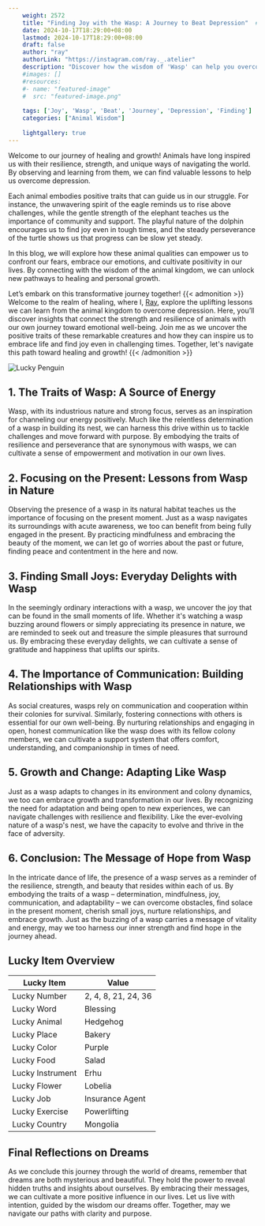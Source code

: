```yaml
---
    weight: 2572
    title: "Finding Joy with the Wasp: A Journey to Beat Depression"  # Assuming 'title' column exists
    date: 2024-10-17T18:29:00+08:00
    lastmod: 2024-10-17T18:29:00+08:00
    draft: false
    author: "ray"
    authorLink: "https://instagram.com/ray._.atelier"
    description: "Discover how the wisdom of 'Wasp' can help you overcome depression and find joy in your life journey."
    #images: []
    #resources:
    #- name: "featured-image"
    #  src: "featured-image.png"
    
    tags: ['Joy', 'Wasp', 'Beat', 'Journey', 'Depression', 'Finding']
    categories: ["Animal Wisdom"]
    
    lightgallery: true
---
```

    
Welcome to our journey of healing and growth! Animals have long inspired us with their resilience, strength, and unique ways of navigating the world. By observing and learning from them, we can find valuable lessons to help us overcome depression.

Each animal embodies positive traits that can guide us in our struggle. For instance, the unwavering spirit of the eagle reminds us to rise above challenges, while the gentle strength of the elephant teaches us the importance of community and support. The playful nature of the dolphin encourages us to find joy even in tough times, and the steady perseverance of the turtle shows us that progress can be slow yet steady.

In this blog, we will explore how these animal qualities can empower us to confront our fears, embrace our emotions, and cultivate positivity in our lives. By connecting with the wisdom of the animal kingdom, we can unlock new pathways to healing and personal growth.

Let’s embark on this transformative journey together!
{{< admonition >}}
Welcome to the realm of healing, where I, [Ray](https://instagram.com/ray._.atelier), explore the uplifting lessons we can learn from the animal kingdom to overcome depression. Here, you’ll discover insights that connect the strength and resilience of animals with our own journey toward emotional well-being. Join me as we uncover the positive traits of these remarkable creatures and how they can inspire us to embrace life and find joy even in challenging times. Together, let's navigate this path toward healing and growth!
{{< /admonition >}}

![Lucky Penguin](https://cdn.pixabay.com/photo/2024/09/07/02/34/penguins-9028827_1280.jpg "Lucky Penguin")

## 1. The Traits of Wasp: A Source of Energy
Wasp, with its industrious nature and strong focus, serves as an inspiration for channeling our energy positively. Much like the relentless determination of a wasp in building its nest, we can harness this drive within us to tackle challenges and move forward with purpose. By embodying the traits of resilience and perseverance that are synonymous with wasps, we can cultivate a sense of empowerment and motivation in our own lives.

## 2. Focusing on the Present: Lessons from Wasp in Nature
Observing the presence of a wasp in its natural habitat teaches us the importance of focusing on the present moment. Just as a wasp navigates its surroundings with acute awareness, we too can benefit from being fully engaged in the present. By practicing mindfulness and embracing the beauty of the moment, we can let go of worries about the past or future, finding peace and contentment in the here and now.

## 3. Finding Small Joys: Everyday Delights with Wasp
In the seemingly ordinary interactions with a wasp, we uncover the joy that can be found in the small moments of life. Whether it's watching a wasp buzzing around flowers or simply appreciating its presence in nature, we are reminded to seek out and treasure the simple pleasures that surround us. By embracing these everyday delights, we can cultivate a sense of gratitude and happiness that uplifts our spirits.

## 4. The Importance of Communication: Building Relationships with Wasp
As social creatures, wasps rely on communication and cooperation within their colonies for survival. Similarly, fostering connections with others is essential for our own well-being. By nurturing relationships and engaging in open, honest communication like the wasp does with its fellow colony members, we can cultivate a support system that offers comfort, understanding, and companionship in times of need.

## 5. Growth and Change: Adapting Like Wasp
Just as a wasp adapts to changes in its environment and colony dynamics, we too can embrace growth and transformation in our lives. By recognizing the need for adaptation and being open to new experiences, we can navigate challenges with resilience and flexibility. Like the ever-evolving nature of a wasp's nest, we have the capacity to evolve and thrive in the face of adversity.

## 6. Conclusion: The Message of Hope from Wasp
In the intricate dance of life, the presence of a wasp serves as a reminder of the resilience, strength, and beauty that resides within each of us. By embodying the traits of a wasp – determination, mindfulness, joy, communication, and adaptability – we can overcome obstacles, find solace in the present moment, cherish small joys, nurture relationships, and embrace growth. Just as the buzzing of a wasp carries a message of vitality and energy, may we too harness our inner strength and find hope in the journey ahead.


## Lucky Item Overview
| Lucky Item          | Value              |
|---------------|--------------------|
| Lucky Number        | 2, 4, 8, 21, 24, 36  |
| Lucky Word          | Blessing |
| Lucky Animal        | Hedgehog |
| Lucky Place         | Bakery     |
| Lucky Color         | Purple     |
| Lucky Food          | Salad      |
| Lucky Instrument    | Erhu |
| Lucky Flower        | Lobelia    |
| Lucky Job           | Insurance Agent       |
| Lucky Exercise      | Powerlifting  |
| Lucky Country       | Mongolia    |


##  Final Reflections on Dreams

As we conclude this journey through the world of dreams, remember that dreams are both mysterious and beautiful. They hold the power to reveal hidden truths and insights about ourselves. By embracing their messages, we can cultivate a more positive influence in our lives. Let us live with intention, guided by the wisdom our dreams offer. Together, may we navigate our paths with clarity and purpose.

